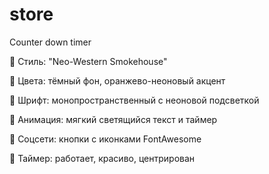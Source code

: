 # store
Counter down timer

🔸 Стиль: "Neo-Western Smokehouse"

🔸 Цвета: тёмный фон, оранжево-неоновый акцент

🔸 Шрифт: монопространственный с неоновой подсветкой

🔸 Анимация: мягкий светящийся текст и таймер

🔸 Соцсети: кнопки с иконками FontAwesome

🔸 Таймер: работает, красиво, центрирован

